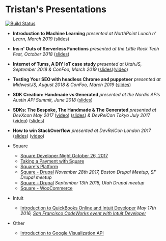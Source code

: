 # Tristan's Presentations

[![Build Status](https://travis-ci.org/tristansokol/Presentations.svg?branch=master)](https://travis-ci.org/tristansokol/Presentations)

* **Introduction to Machine Learning** _presented at NorthPoint Lunch n' Learn, March 2019_ ([slides](https://blog.tristansokol.com/Presentations/machine-learning-intro/index.html))

* **Ins n' Outs of Serverless Functions** _presented at the Little Rock Tech Fest, October 2018_ ([slides](http://blog.tristansokol.com/Presentations/serverless/index.html))

* **Internet of Tums, A DIY IoT case study** _presented at UtahJS, September 2018 & ConFoo, March 2019_ ([slides](http://blog.tristansokol.com/Presentations/Internet_of_Tums/index.html))([video](https://www.youtube.com/watch?v=LwQwtDm4YiM&list=PLuVqdWOQ-PNn_lDYUVgcA4e91qxJzipva&index=13&t=0s))

* **Testing Your SEO with headless Chrome and puppeteer** _presented at MidwestJS, August 2018 & ConFoo, March 2019_ ([slides](http://blog.tristansokol.com/Presentations/seo-testing/index.html))

* **SDK Creation: Handmade vs Generated** _presented at the Nordic APIs Austin API Summit, June 2018_ ([slides](http://blog.tristansokol.com/Presentations/SDK_Creation_Handmade_vs_Generated/index.html))

* **SDKs: The Bespoke, The Handmade & The Generated** _presented at DevXcon May 2017_ ([video](https://devrel.net/developer-experience/making-sdks-bespoke-hopeful-generated)) ([slides](http://blog.tristansokol.com/Presentations/SDKs%20the%20good%20the%20bad%20the%20ugly/SDKs%2C%20the%20good%20the%20bad%20the%20ugly.key)) _& DevRelCon Tokyo July 2017_ ([video](https://www.youtube.com/watch?v=INuC_FztCBc)) ([slides](http://blog.tristansokol.com/Presentations/SDKs%20the%20good%20the%20bad%20the%20ugly/SDKs%2C%20the%20good%20the%20bad%20the%20ugly%20-%20Japan.key))

* **How to win StackOverflow** _presented at DevRelCon London 2017_ ([slides](https://tristansokol.github.io/Presentations/How%20to%20win%20StackOverflow/index.html))  ([video](https://www.youtube.com/watch?v=xSvx3L6gSoM))

* Square
  * [Square Developer Night October 26, 2017](https://tristansokol.github.io/Presentations/2017.10.26%20Developer%20Night/)
  * [Taking a Payment with Square](https://tristansokol.github.io/Presentations/Taking%20a%20Payment%20with%20Square/index.html)
  * [Square's Platform](https://tristansokol.github.io/Presentations/Square%20Platform%20Overview/index.html)
  * [Square - Drupal](https://tristansokol.github.io/Presentations/Square-Drupal/index.html) _November 28th 2017, Boston Drupal Meetup, SF Drupal meetup_
  * [Square - Drupal](https://tristansokol.github.io/Presentations/Square-Drupal2/index.html) _September 13th 2018, Utah Drupal meetup_
  * [Square - WooCommerce](https://tristansokol.github.io/Presentations/Square-WooCommerce/index.html)

* Intuit
  * [Introduction to QuickBooks Online and Intuit Developer](https://github.com/tristansokol/Presentations/tree/master/introduction%20to%20QuickBooks%20Online%20and%20Intuit%20Developer)
        _May 17th 2016, [San Francisco CodeWorks event with Intuit Developer](https://www.eventbrite.com/e/intuit-developer-code-works-san-francisco-edition-tickets-24935867852)_

* Other
  * [Introduction to Google Visualization API](https://tristansokol.github.io/Presentations/charts/index.html)
